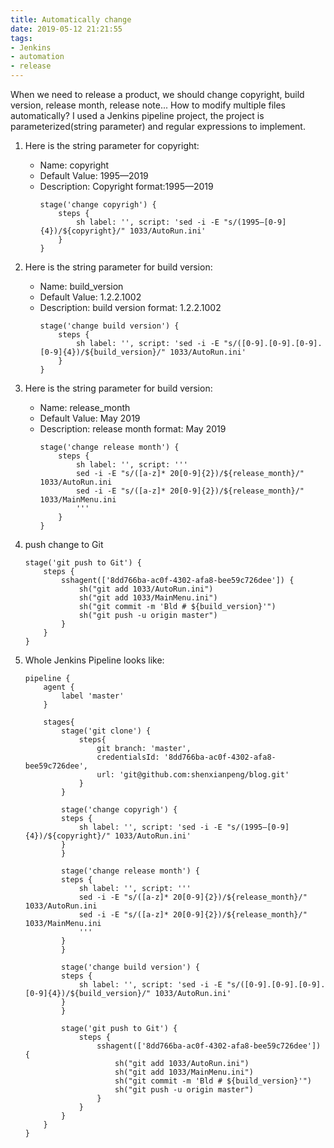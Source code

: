```yaml
---
title: Automatically change 
date: 2019-05-12 21:21:55
tags: 
- Jenkins
- automation
- release
---
```


When we need to release a product, we should change copyright, build version, release month, release note...
How to modify multiple files automatically? 
I used a Jenkins pipeline project, the project is parameterized(string parameter) and regular expressions to implement. 

1. Here is the string parameter for copyright:

    * Name: copyright
    * Default Value: 1995—2019
    * Description: Copyright format:1995—2019
        ```
        stage('change copyrigh') {
            steps {
                sh label: '', script: 'sed -i -E "s/(1995—[0-9]{4})/${copyright}/" 1033/AutoRun.ini'
            }
        }
        ```
2. Here is the string parameter for build version:
    * Name: build_version
    * Default Value: 1.2.2.1002
    * Description: build version format: 1.2.2.1002
        ```
        stage('change build version') {
            steps {
                sh label: '', script: 'sed -i -E "s/([0-9].[0-9].[0-9].[0-9]{4})/${build_version}/" 1033/AutoRun.ini'
            }
        }
        ```
3. Here is the string parameter for build version:
    * Name: release_month
    * Default Value: May 2019
    * Description: release month format: May 2019
        ```
        stage('change release month') {
            steps {
                sh label: '', script: '''
                sed -i -E "s/([a-z]* 20[0-9]{2})/${release_month}/" 1033/AutoRun.ini
                sed -i -E "s/([a-z]* 20[0-9]{2})/${release_month}/" 1033/MainMenu.ini
                '''
            }
        }
        ```
4. push change to Git
    ```
    stage('git push to Git') {
        steps {
            sshagent(['8dd766ba-ac0f-4302-afa8-bee59c726dee']) {
                sh("git add 1033/AutoRun.ini")
                sh("git add 1033/MainMenu.ini")
                sh("git commit -m 'Bld # ${build_version}'")
                sh("git push -u origin master")
            }
        }
    }
    ```

5. Whole Jenkins Pipeline looks like:
    ```
    pipeline {
        agent {
            label 'master'
        }
        
        stages{
            stage('git clone') {
                steps{
                    git branch: 'master',
                    credentialsId: '8dd766ba-ac0f-4302-afa8-bee59c726dee',
                    url: 'git@github.com:shenxianpeng/blog.git'
                }
            }
            
            stage('change copyrigh') {
            steps {
                sh label: '', script: 'sed -i -E "s/(1995—[0-9]{4})/${copyright}/" 1033/AutoRun.ini'
            }
            }
            
            stage('change release month') {
            steps {
                sh label: '', script: '''
                sed -i -E "s/([a-z]* 20[0-9]{2})/${release_month}/" 1033/AutoRun.ini
                sed -i -E "s/([a-z]* 20[0-9]{2})/${release_month}/" 1033/MainMenu.ini
                '''
            }
            }
            
            stage('change build version') {
            steps {
                sh label: '', script: 'sed -i -E "s/([0-9].[0-9].[0-9].[0-9]{4})/${build_version}/" 1033/AutoRun.ini'
            }
            }
            
            stage('git push to Git') {
                steps {
                    sshagent(['8dd766ba-ac0f-4302-afa8-bee59c726dee']) {
                        sh("git add 1033/AutoRun.ini")
                        sh("git add 1033/MainMenu.ini")
                        sh("git commit -m 'Bld # ${build_version}'")
                        sh("git push -u origin master")
                    }
                }
            }
        }
    }
    ```

